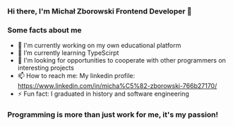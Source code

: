 ### Hi there, I'm Michał Zborowski Frontend Developer 👋


### Some facts about me

- 🔭 I'm currently working on my own educational platform
- 🌱 I’m currently learning TypeScirpt
- 👯 I'm looking for opportunities to cooperate with other programmers on interesting projects
- 📫 How to reach me: My linkedin profile: https://www.linkedin.com/in/micha%C5%82-zborowski-766b27170/
- ⚡ Fun fact: I graduated in history and software engineering


### Programming is more than just work for me, it's my passion!

